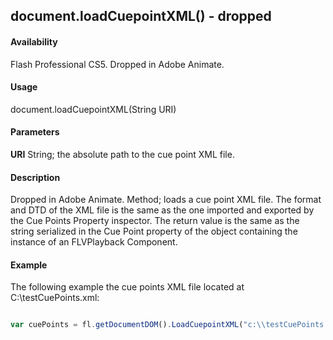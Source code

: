 ## document.loadCuepointXML() - dropped

#### Availability

Flash Professional CS5. Dropped in Adobe Animate.

#### Usage

document.loadCuepointXML(String URI)

#### Parameters

**URI** String; the absolute path to the cue point XML file.

#### Description

Dropped in Adobe Animate.
Method; loads a cue point XML file. The format and DTD of the XML file is the same as the one imported and exported by the Cue Points Property inspector. The return value is the same as the string serialized in the Cue Point property of the object containing the instance of an FLVPlayback Component.

#### Example


The following example the cue points XML file located at C:\\testCuePoints.xml:
```javascript

var cuePoints = fl.getDocumentDOM().LoadCuepointXML("c:\\testCuePoints.xml");

```